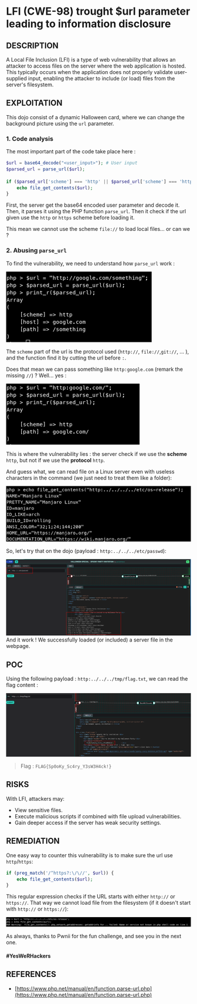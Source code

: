 # LFI (CWE-98) trought $url parameter leading to information disclosure

## DESCRIPTION

A Local File Inclusion (LFI) is a type of web vulnerability that allows an attacker to access files on the server where the web application is hosted. This typically occurs when the application does not properly validate user-supplied input, enabling the attacker to include (or load) files from the server's filesystem.

## EXPLOITATION

This dojo consist of a dynamic Halloween card, where we can change the background picture using the `url` parameter.

### 1. Code analysis

The most important part of the code take place here :
```php
$url = base64_decode("<user_input>"); # User input
$parsed_url = parse_url($url);

if ($parsed_url['scheme'] === 'http' || $parsed_url['scheme'] === 'https') {
	echo file_get_contents($url);
}
```

First, the server get the base64 encoded user parameter and decode it.
Then, it parses it using the PHP function `parse_url`.
Then it check if the url given use the `http` or `https` scheme before loading it.

This mean we cannot use the scheme `file://` to load local files... or can we ?

### 2. Abusing `parse_url`

To find the vulnerability, we need to understand how `parse_url` work :

![](img/ywh-1.png)

The `scheme` part of the url is the protocol used (`http://`, `file://`,`git://`, ... ), and the function find it by cutting the url before `:`.

Does that mean we can pass something like `http:google.com` (remark the missing `//`) ?
Well... yes :

![](img/ywh-2.png)

This is where the vulnerability lies : the server check if we use the **scheme** `http`, but not if we use the **protocol** `http`. 

And guess what, we can read file on a Linux server even with useless characters in the command (we just need to treat them like a folder):

![](img/ywh-3.png)

So, let's try that on the dojo (payload : `http:../../../etc/passwd`):

![](img/ywh-4.png)
And it work ! We successfully loaded (or included) a server file in the webpage.

## POC

Using the following payload : `http:../../../tmp/flag.txt`, we can read the flag content :

![](img/ywh-5.png)

> Flag : `FLAG{Sp0oKy_Sc4ry_Y3sW3H4ck!}`
## RISKS

With LFI, attackers may:

- View sensitive files.
- Execute malicious scripts if combined with file upload vulnerabilities.
- Gain deeper access if the server has weak security settings.

## REMEDIATION

One easy way to counter this vulnerability is to make sure the url use `http`/`https`:

```php
if (preg_match('/^https?:\/\//', $url)) {
    echo file_get_contents($url);
}
```

This regular expression checks if the URL starts with either `http://` or `https://`. That way we cannot load file from the filesystem (if it doesn't start with `http://` or `https://`):

![](img/ywh-6.png)

As always, thanks to Pwnii for the fun challenge, and see you in the next one.

#### #YesWeRHackers
## REFERENCES

- [https://www.php.net/manual/en/function.parse-url.php](https://www.php.net/manual/en/function.parse-url.php)

